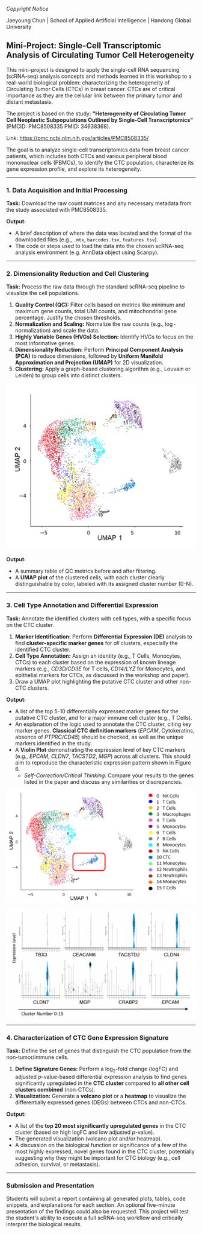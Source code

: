 _Copyright Notice_

Jaeyoung Chun | School of Applied Artificial Intelligence | Handong Global University

## Mini-Project: Single-Cell Transcriptomic Analysis of Circulating Tumor Cell Heterogeneity

This mini-project is designed to apply the single-cell RNA sequencing (scRNA-seq) analysis concepts and methods learned in this workshop to a real-world biological problem: characterizing the heterogeneity of Circulating Tumor Cells (CTCs) in breast cancer. CTCs are of critical importance as they are the cellular link between the primary tumor and distant metastasis.

The project is based on the study: **"Heterogeneity of Circulating Tumor Cell Neoplastic Subpopulations Outlined by Single-Cell Transcriptomics"** (PMCID: PMC8508335  PMID: 34638368).

Link: https://pmc.ncbi.nlm.nih.gov/articles/PMC8508335/

The goal is to analyze single-cell transcriptomics data from breast cancer patients, which includes both CTCs and various peripheral blood mononuclear cells (PBMCs), to identify the CTC population, characterize its gene expression profile, and explore its heterogeneity.

***

### 1. Data Acquisition and Initial Processing

**Task:** Download the raw count matrices and any necessary metadata from the study associated with PMC8508335.

**Output:**
* A brief description of where the data was located and the format of the downloaded files (e.g., `.mtx`, `barcodes.tsv`, `features.tsv`).
* The code or steps used to load the data into the chosen scRNA-seq analysis environment (e.g. AnnData object using Scanpy).

***

### 2. Dimensionality Reduction and Cell Clustering

**Task:** Process the raw data through the standard scRNA-seq pipeline to visualize the cell populations.

1.  **Quality Control (QC):** Filter cells based on metrics like minimum and maximum gene counts, total UMI counts, and mitochondrial gene percentage. Justify the chosen thresholds.
2.  **Normalization and Scaling:** Normalize the raw counts (e.g., $\log$-normalization) and scale the data.
3.  **Highly Variable Genes (HVGs) Selection:** Identify HVGs to focus on the most informative genes.
4.  **Dimensionality Reduction:** Perform **Principal Component Analysis (PCA)** to reduce dimensions, followed by **Uniform Manifold Approximation and Projection (UMAP)** for 2D visualization.
5.  **Clustering:** Apply a graph-based clustering algorithm (e.g., Louvain or Leiden) to group cells into distinct clusters.

![UMAP](./figures/fig-umap.png)

**Output:**
* A summary table of QC metrics before and after filtering.
* A **UMAP plot** of the clustered cells, with each cluster clearly distinguishable by color, labeled with its assigned cluster number (0-N).

***

### 3. Cell Type Annotation and Differential Expression

**Task:** Annotate the identified clusters with cell types, with a specific focus on the CTC cluster.

1.  **Marker Identification:** Perform **Differential Expression (DE)** analysis to find **cluster-specific marker genes** for *all* clusters, especially the identified CTC cluster.
2.  **Cell Type Annotation:** Assign an identity (e.g., T Cells, Monocytes, CTCs) to each cluster based on the expression of known lineage markers (e.g., *CD3D/CD3E* for T cells, *CD14/LYZ* for Monocytes, and epithelial markers for CTCs, as discussed in the workshop and paper).
3. Draw a UMAP plot highlighting the putative CTC cluster and other non-CTC clusters.

**Output:**
* A list of the top 5-10 differentially expressed marker genes for the putative CTC cluster, and for a major immune cell cluster (e.g., T Cells).
* An explanation of the logic used to annotate the CTC cluster, citing key marker genes. **Classical CTC definition markers** (*EPCAM*, Cytokeratins, absence of *PTPRC/CD45*) should be checked, as well as the unique markers identified in the study.
* A **Violin Plot** demonstrating the expression level of key CTC markers (e.g., *EPCAM*, *CLDN7*, *TACSTD2*, *MGP*) across all clusters. This should aim to reproduce the characteristic expression pattern shown in Figure 6.
    * *Self-Correction/Critical Thinking:* Compare your results to the genes listed in the paper and discuss any similarities or discrepancies.

![UMAP](./figures/fig-umap-annotated.png)

![Barplot](./figures/fig-violin.png)

***

### 4. Characterization of CTC Gene Expression Signature

**Task:** Define the set of genes that distinguish the CTC population from the non-tumor/immune cells.

1.  **Define Signature Genes:** Perform a $\text{log}_2$-fold change ($\text{logFC}$) and adjusted $p$-value-based differential expression analysis to find genes significantly upregulated in the **CTC cluster** compared to **all other cell clusters combined** (non-CTCs).
2.  **Visualization:** Generate a **volcano plot** or a **heatmap** to visualize the differentially expressed genes (DEGs) between CTCs and non-CTCs.

**Output:**
* A list of the **top 20 most significantly upregulated genes** in the CTC cluster (based on high $\text{logFC}$ and low adjusted $p$-value).
* The generated visualization (volcano plot and/or heatmap).
* A discussion on the biological function or significance of a few of the most highly expressed, novel genes found in the CTC cluster, potentially suggesting why they might be important for CTC biology (e.g., cell adhesion, survival, or metastasis).

***

### Submission and Presentation

Students will submit a report containing all generated plots, tables, code snippets, and explanations for each section. An optional five-minute presentation of the findings could also be requested. This project will test the student's ability to execute a full scRNA-seq workflow and critically interpret the biological results.
